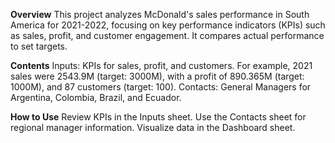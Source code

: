 **Overview**
This project analyzes McDonald's sales performance in South America for 2021-2022, focusing on key performance indicators (KPIs) such as sales, profit, and customer engagement. It compares actual performance to set targets.

**Contents**
Inputs: KPIs for sales, profit, and customers. For example, 2021 sales were 2543.9M (target: 3000M), with a profit of 890.365M (target: 1000M), and 87 customers (target: 100).
Contacts: General Managers for Argentina, Colombia, Brazil, and Ecuador.

**How to Use**
Review KPIs in the Inputs sheet.
Use the Contacts sheet for regional manager information.
Visualize data in the Dashboard sheet.

